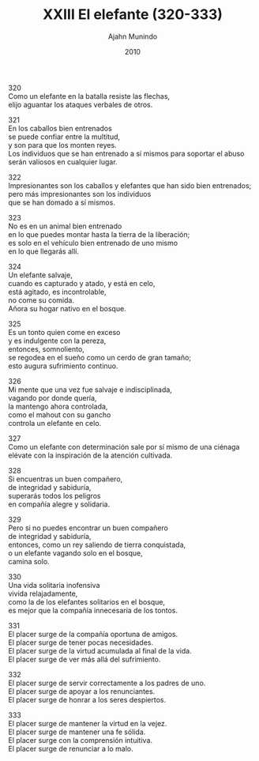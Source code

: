 ﻿---
author: "Ajahn Munindo"
title: "XXIII El elefante (320-333)"
booktitle: "Un Dhammapada para la Contemplación"
source: "https://forestsangha.org/teachings/books/un-dhammapada-para-la-contemplacion?language=Espa%C3%B1ol"
license: "BY-NC-ND"
publisher: "dhammamagga"
date: 2010
pubyear: 2010-2019 
weight: 23
draft: false
---  

320  
Como un elefante en la batalla resiste las flechas,  
elijo aguantar los ataques verbales de otros.  

321  
En los caballos bien entrenados  
se puede confiar entre la multitud,  
y son para que los monten reyes.  
Los individuos 
que se han entrenado a sí mismos para soportar el abuso  
serán valiosos en cualquier lugar.  

322  
Impresionantes son los caballos y elefantes que han sido bien entrenados;  
pero más impresionantes son los individuos  
que se han domado a sí mismos.  

323  
No es en un animal bien entrenado  
en lo que puedes montar hasta la tierra de la liberación;  
es solo en el vehículo bien entrenado de uno mismo  
en lo que llegarás allí.   

324  
Un elefante salvaje,  
cuando es capturado y atado, y está en celo,  
está agitado, es incontrolable,  
no come su comida.  
Añora su hogar nativo en el bosque.  

325  
Es un tonto quien come en exceso  
y es indulgente con la pereza,  
entonces, somnoliento,  
se regodea en el sueño como un cerdo de gran tamaño;  
esto augura sufrimiento continuo.  

326  
Mi mente que una vez fue salvaje e indisciplinada,  
vagando por donde quería,  
la mantengo ahora controlada,  
como el mahout con su gancho  
controla un elefante en celo.   

327  
Como un elefante con determinación sale por sí mismo de una ciénaga  
elévate con la inspiración de la atención cultivada.  

328  
Si encuentras un buen compañero,  
de integridad y sabiduría,  
superarás todos los peligros  
en compañía alegre y solidaria.  

329  
Pero si no puedes encontrar un buen compañero  
de integridad y sabiduría,  
entonces, como un rey saliendo de tierra conquistada,  
o un elefante vagando solo en el bosque,  
camina solo.  

330  
Una vida solitaria inofensiva  
vivida relajadamente,  
como la de los elefantes solitarios en el bosque,  
es mejor que la compañía innecesaria de los tontos.  

331  
El placer surge de la compañía oportuna de amigos.  
El placer surge de tener pocas necesidades.  
El placer surge de la virtud acumulada al final de la vida.  
El placer surge de ver más allá del sufrimiento.   

332  
El placer surge de servir correctamente a los padres de uno.  
El placer surge de apoyar a los renunciantes.  
El placer surge de honrar a los seres despiertos.  

333  
El placer surge de mantener la virtud en la vejez.  
El placer surge de mantener una fe sólida.  
El placer surge con la comprensión intuitiva.  
El placer surge de renunciar a lo malo.  
